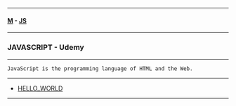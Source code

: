 
---

#### [M](https://github.com/ttltrk/TTT/blob/master/menu.md) - [JS](https://github.com/ttltrk/TTT/tree/master/JS/JS.md)

---

### JAVASCRIPT - Udemy

---

```
JavaScript is the programming language of HTML and the Web.
```

---

* [HELLO_WORLD](https://github.com/ttltrk/TTT/tree/master/JS/U_01/HELLO_WORLD/HELLO_WORLD.md)

---
